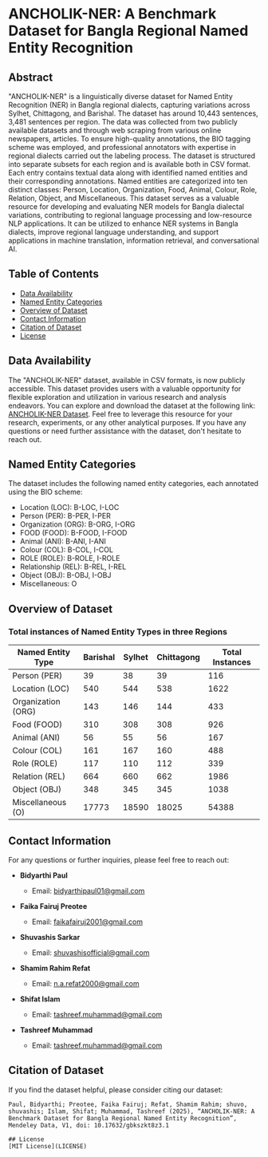 # ANCHOLIK-NER: A Benchmark Dataset for Bangla Regional Named Entity Recognition

## Abstract
"ANCHOLIK-NER" is a linguistically diverse dataset for Named Entity Recognition (NER) in Bangla regional dialects, capturing variations across Sylhet, Chittagong, and Barishal. The dataset has around 10,443 sentences, 3,481 sentences per region. The data was collected from two publicly available datasets and through web scraping from various online newspapers, articles. To ensure high-quality annotations, the BIO tagging scheme was employed, and professional annotators with expertise in regional dialects carried out the labeling process. The dataset is structured into separate subsets for each region and is available both in CSV format. Each entry contains textual data along with identified named entities and their corresponding annotations. Named entities are categorized into ten distinct classes: Person, Location, Organization, Food, Animal, Colour, Role, Relation, Object, and Miscellaneous. This dataset serves as a valuable resource for developing and evaluating NER models for Bangla dialectal variations, contributing to regional language processing and low-resource NLP applications. It can be utilized to enhance NER systems in Bangla dialects, improve regional language understanding, and support applications in machine translation, information retrieval, and conversational AI.

## Table of Contents
- [Data Availability](#data-availability)
- [Named Entity Categories](#named-entity-categories)
- [Overview of Dataset](#overview-of-dataset)
- [Contact Information](#contact-information)
- [Citation of Dataset](#citation-of-dataset)
- [License](#license)

## Data Availability
The "ANCHOLIK-NER" dataset, available in CSV formats, is now publicly accessible. This dataset provides users with a valuable opportunity for flexible exploration and utilization in various research and analysis endeavors. You can explore and download the dataset at the following link: <a href="https://data.mendeley.com/datasets/gbkszkt8z3/1">ANCHOLIK-NER Dataset</a>. Feel free to leverage this resource for your research, experiments, or any other analytical purposes. If you have any questions or need further assistance with the dataset, don't hesitate to reach out.

## Named Entity Categories
The dataset includes the following named entity categories, each annotated using the BIO scheme:
- Location (LOC): B-LOC, I-LOC
- Person (PER): B-PER, I-PER
- Organization (ORG): B-ORG, I-ORG
- FOOD (FOOD): B-FOOD, I-FOOD
- Animal (ANI): B-ANI, I-ANI
- Colour (COL): B-COL, I-COL
- ROLE (ROLE): B-ROLE, I-ROLE
- Relationship (REL): B-REL, I-REL
- Object (OBJ): B-OBJ, I-OBJ
- Miscellaneous: O
    
## Overview of Dataset
### Total instances of Named Entity Types in three Regions

| Named Entity Type  | Barishal | Sylhet | Chittagong | Total Instances |
|--------------------|----------|--------|------------|-----------------|
|    Person (PER)    |    39    |   38   |     39     |       116       |
|   Location (LOC)   |    540   |  544   |    538     |      1622       |
| Organization (ORG) |    143   |  146   |    144     |       433       |
|    Food (FOOD)     |    310   |  308   |    308     |       926       |
|    Animal (ANI)    |    56    |   55   |     56     |       167       |
|    Colour (COL)    |    161   |  167   |    160     |       488       |
|    Role (ROLE)     |    117   |  110   |    112     |       339       |
|   Relation (REL)   |    664   |  660   |    662     |      1986       |
|    Object (OBJ)    |    348   |  345   |    345     |      1038       |
| Miscellaneous (O)  |   17773  | 18590  |   18025    |      54388      |

## Contact Information

For any questions or further inquiries, please feel free to reach out:

- **Bidyarthi Paul**
  - Email: [bidyarthipaul01@gmail.com](mailto:bidyarthipaul01@gmail.com)

- **Faika Fairuj Preotee**
  - Email: [faikafairuj2001@gmail.com](mailto:faikafairuj2001@gmail.com)

- **Shuvashis Sarkar**
  - Email: [shuvashisofficial@gmail.com](mailto:shuvashisofficial@gmail.com)

- **Shamim Rahim Refat**
  - Email: [n.a.refat2000@gmail.com](mailto:n.a.refat2000@gmail.com)

- **Shifat Islam**
  - Email: [tashreef.muhammad@gmail.com](mailto:shifat.islam.buet@gmail.com)
  
- **Tashreef Muhammad**
  - Email: [tashreef.muhammad@gmail.com](mailto:tashreef.muhammad@gmail.com)
    
## Citation of Dataset
If you find the dataset helpful, please consider citing our dataset:

```plaintext
Paul, Bidyarthi; Preotee, Faika Fairuj; Refat, Shamim Rahim; shuvo, shuvashis; Islam, Shifat; Muhammad, Tashreef (2025), “ANCHOLIK-NER: A Benchmark Dataset for Bangla Regional Named Entity Recognition”, Mendeley Data, V1, doi: 10.17632/gbkszkt8z3.1

## License
[MIT License](LICENSE)
